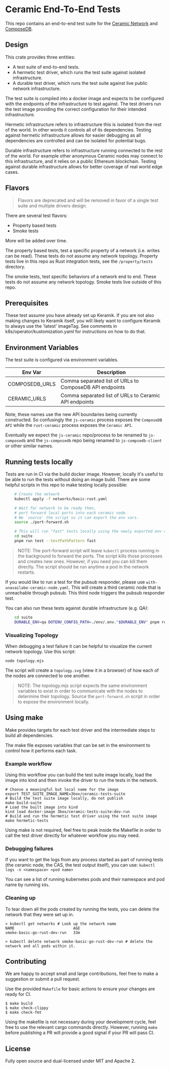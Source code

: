 # Ceramic End-To-End Tests

This repo contains an end-to-end test suite for the [Ceramic Network](https://github.com/ceramicnetwork/js-ceramic) and
[ComposeDB](https://github.com/ceramicnetwork/js-composedb).

## Design

This crate provides three entities:

* A test suite of end-to-end tests.
* A hermetic test driver, which runs the test suite against isolated infrastructure.
* A durable test driver, which runs the test suite against live public network infrastructure.

The test suite is compiled into a docker image and expects to be configured with the endpoints of the infrastructure to
test against.
The test drivers run the test image providing the correct configuration for their intended infrastructure.

Hermetic infrastructure refers to infrastructure this is isolated from the rest of the world. In other words it controls
all of its dependencies.
Testing against hermetic infrastructure allows for easier debugging as all dependencies are controlled and can be
isolated for potential bugs.

Durable infrastructure refers to infrastructure running connected to the rest of the world. For example other anonymous
Ceramic nodes may connect to this infrastructure, and it relies on a public Ethereum blockchain.
Testing against durable infrastructure allows for better coverage of real world edge cases.

## Flavors

> Flavors are deprecated and will be removed in favor of a single test suite and multiple drivers design.

There are several test flavors:

* Property based tests
* Smoke tests

More will be added over time.

The property based tests, test a specific property of a network (i.e. writes can be read).
These tests do not assume any network topology.
Property tests live in this repo as Rust integration tests, see the `/property/tests` directory.

The smoke tests, test specific behaviors of a network end to end.
These tests do not assume any network topology.
Smoke tests live outside of this repo.

## Prerequisites

These test assume you have already set up Keramik.  If you are not also making changes to Keramik itself,
you will likely want to configure Keramik to always use the 'latest' imageTag.  See comments in
k8s/operator/kustomization.yaml for instructions on how to do that.

## Environment Variables

The test suite is configured via environment variables.

| Env Var        | Description                                             |
| -------        | -----------                                             |
| COMPOSEDB_URLS | Comma separated list of URLs to ComposeDB API endpoints |
| CERAMIC_URLS   | Comma separated list of URLs to Ceramic API endpoints   |

Note, these names use the new API boundaries being currently constructed.
So confusingly the `js-ceramic` process exposes the `ComposeDB API` while the `rust-ceramic` process exposes the
`Ceramic API`.

Eventually we expect the `js-ceramic` repo/process to be renamed to `js-composedb` and the `js-composedb` repo being
renamed to `js-compsedb-client` or other similar names.


## Running tests locally

Tests are run in CI via the build docker image. However, locally it's useful to be able to run the tests without doing
an image build.
There are some helpful scripts in this repo to make testing locally possible:
```bash
    # Create the network
    kubectl apply -f networks/basic-rust.yaml

    # Wait for network to be ready then,
    # port forward local ports into each ceramic node.
    # We `source` the script so it can export the env vars.
    source ./port-forward.sh

    # This will run "fast" tests locally using the newly exported env vars.
    cd suite
    pnpm run test --testPathPattern fast
```
>NOTE: The port-forward script will leave `kubectl` process running in the background to forward the ports.
The script kills those processes and creates new ones. However, if you need you can kill them directly.
The script should be run anytime a pod in the network restarts.

If you would like to run a test for the pubsub responder, please use `with-unavailabe-ceramic-node.yaml`. This will create a third ceramic node that is unreachable through pubsub. This third node triggers the pubsub responder test. 

You can also run these tests against durable infrastructure (e.g. QA):
```bash
    cd suite
    DURABLE_ENV=qa DOTENV_CONFIG_PATH=./env/.env."$DURABLE_ENV" pnpm run test --testPathPattern fast
```
### Visualizing Topology

When debugging a test failure it can be helpful to visualize the current network topology.
Use this script:

    node topology.mjs

The script will create a `topology.svg` (view it in a browser) of how each of the nodes are connected to one another.

>NOTE: The topology.mjs script expects the same environment variables to exist in order to communicate with the nodes to
> determine their topology.
Source the `port-forward.sh` script in order to expose the environment locally.

## Using make

Make provides targets for each test driver and the intermediate steps to build all dependencies.

The make file exposes variables that can be set in the environment to control how it performs each task.

### Example workflow

Using this workflow you can build the test suite image locally, load the image into kind and then invoke the driver to
run the tests in the network.

    # Choose a meaningful but local name for the image
    export TEST_SUITE_IMAGE_NAME=3box/ceramic-tests-suite
    # Build the test suite image locally, do not publish
    make build-suite
    # Load the built image into kind
    kind load docker-image 3box/ceramic-tests-suite:dev-run
    # Build and run the hermetic test driver using the test suite image
    make hermetic-tests

Using make is not required, feel free to peak inside the Makefile in order to call the test driver directly for whatever
workflow you may need.

### Debugging failures

If you want to get the logs from any process started as part of running tests (the ceramic node, the CAS, the test
output itself), you can use:
`kubectl logs -n <namespace> <pod name>`

You can see a list of running kubernetes pods and their namespace and pod name by running `k9s`.

### Cleaning up

To tear down all the pods created by running the tests, you can delete the network that they were set up in.

    > kubectl get networks # Look up the network name
    NAME                          AGE
    smoke-basic-go-rust-dev-run   33m

    > kubectl delete network smoke-basic-go-rust-dev-run # delete the network and all pods within it.

## Contributing

We are happy to accept small and large contributions, feel free to make a suggestion or submit a pull request.

Use the provided `Makefile` for basic actions to ensure your changes are ready for CI.

    $ make build
    $ make check-clippy
    $ make check-fmt

Using the makefile is not necessary during your development cycle, feel free to use the relevant cargo commands
directly. However, running `make` before publishing a PR will provide a good signal if your PR will pass CI.

## License

Fully open source and dual-licensed under MIT and Apache 2.
